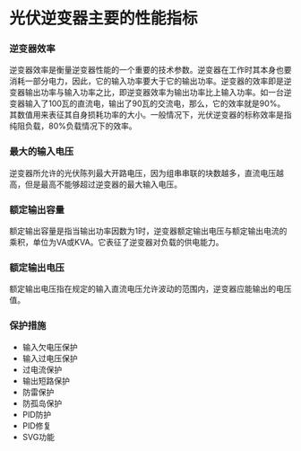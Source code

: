 # 光伏逆变器主要的性能指标

### 逆变器效率

逆变器效率是衡量逆变器性能的一个重要的技术参数。逆变器在工作时其本身也要消耗一部分电力，因此，它的输入功率要大于它的输出功率。逆变器的效率即是逆变器输出功率与输入功率之比，即逆变器效率为输出功率比上输入功率。如一台逆变器输入了100瓦的直流电，输出了90瓦的交流电，那么，它的效率就是90%。其数值用来表征其自身损耗功率的大小。一般情况下，光伏逆变器的标称效率是指纯阻负载，80%负载情况下的效率。



### 最大的输入电压

逆变器所允许的光伏陈列最大开路电压，因为组串串联的块数越多，直流电压越高，但是最高不能够超过逆变器的最大输入电压。

### 额定输出容量

额定输出容量是指当输出功率因数为1时，逆变器额定输出电压与额定输出电流的乘积，单位为VA或KVA。它表征了逆变器对负载的供电能力。

### 额定输出电压

额定输出电压指在规定的输入直流电压允许波动的范围内，逆变器应能输出的电压值。

### 保护措施

* 输入欠电压保护
* 输入过电压保护
* 过电流保护
* 输出短路保护
* 防雷保护
* 防孤岛保护
* PID防护
* PID修复
* SVG功能
